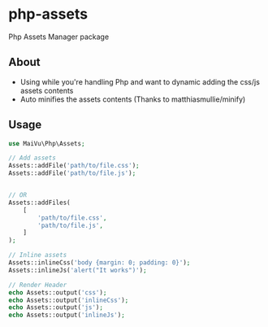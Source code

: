 # php-assets
Php Assets Manager package

## About
* Using while you're handling Php and want to dynamic adding the css/js assets contents
* Auto minifies the assets contents (Thanks to matthiasmullie/minify)
## Usage

``` php
use MaiVu\Php\Assets;

// Add assets
Assets::addFile('path/to/file.css');
Assets::addFile('path/to/file.js');


// OR
Assets::addFiles(
    [
        'path/to/file.css',
        'path/to/file.js',
    ]
);

// Inline assets
Assets::inlineCss('body {margin: 0; padding: 0}');
Assets::inlineJs('alert("It works")');

// Render Header
echo Assets::output('css');
echo Assets::output('inlineCss');
echo Assets::output('js');
echo Assets::output('inlineJs');

```
